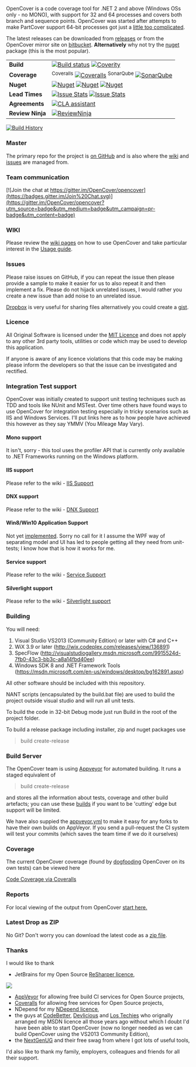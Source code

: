 OpenCover is a code coverage tool for .NET 2 and above (Windows OSs only - no MONO), with support for 32 and 64 processes and covers both branch and sequence points. OpenCover was started after attempts to make PartCover support 64-bit processes got just a [little too complicated](http://blog.many-monkeys.com/open_cover_first_beta_release/).

The latest releases can be downloaded from [releases](https://github.com/opencover/opencover/releases) or from the OpenCover mirror site on [bitbucket](https://bitbucket.org/shaunwilde/opencover/downloads). **Alternatively** why not try the [nuget](http://nuget.org/packages/opencover) package (this is the most popular).

| | |
| --- | --- |
| **Build** | [![Build status](https://img.shields.io/appveyor/ci/sawilde/opencover.svg)](https://ci.appveyor.com/project/sawilde/opencover) [![Coverity](https://scan.coverity.com/projects/3921/badge.svg)](https://scan.coverity.com/projects/opencover-opencover) |
| **Coverage** | <sup>Coveralls</sup> [![Coveralls](https://img.shields.io/coveralls/OpenCover/opencover/master.svg)](https://coveralls.io/r/OpenCover/opencover)  <sup>SonarQube</sup> [![SonarQube](http://sonarcovbadge.epicapp.com/?server=sonar.many-monkeys.com:9000&resource=opencover&metrics=coverage)](http://sonar.many-monkeys.com:9000/dashboard/index/719) |
| **Nuget** | [![Nuget](https://img.shields.io/nuget/dt/opencover.svg)](http://nuget.org/packages/opencover) [![Nuget](https://img.shields.io/nuget/v/opencover.svg)](http://nuget.org/packages/opencover) [![Nuget](https://img.shields.io/nuget/vpre/opencover.svg)](http://nuget.org/packages/opencover) |
| **Lead Times** | [![Issue Stats](http://issuestats.com/github/opencover/opencover/badge/pr)](http://issuestats.com/github/opencover/opencover) [![Issue Stats](http://issuestats.com/github/opencover/opencover/badge/issue)](http://issuestats.com/github/opencover/opencover) |
| **Agreements** | [![CLA assistant](https://cla-assistant.io/readme/badge/OpenCover/opencover)](https://cla-assistant.io/OpenCover/opencover) |
| **Review Ninja** | [![ReviewNinja](https://app.review.ninja/1396895/badge)](https://app.review.ninja/OpenCover/opencover) |

[![Build History](https://ci-buildstats.azurewebsites.net/appveyor/chart/sawilde/opencover?branch=master&includeBuildsFromPullRequest=false)](https://ci.appveyor.com/project/sawilde/opencover)

### Master 
The primary repo for the project is [on GitHub](https://github.com/opencover/opencover/) and is also where the [wiki](https://github.com/OpenCover/opencover/wiki) and [issues](https://github.com/OpenCover/opencover/wiki) are managed from.

### Team communication
[![Join the chat at https://gitter.im/OpenCover/opencover](https://badges.gitter.im/Join%20Chat.svg)](https://gitter.im/OpenCover/opencover?utm_source=badge&utm_medium=badge&utm_campaign=pr-badge&utm_content=badge)

### WIKI
Please review the [wiki pages](https://github.com/opencover/opencover/wiki/_pages) on how to use OpenCover and take particular interest in the [Usage guide](https://github.com/opencover/opencover/wiki/Usage).

### Issues
Please raise issues on GitHub, if you can repeat the issue then please provide a sample to make it easier for us to also repeat it and then implement a fix. Please do not hijack unrelated issues, I would rather you create a new issue than add noise to an unrelated issue.

[Dropbox](http://db.tt/VanqFDn) is very useful for sharing files alternatively you could create a [gist](https://gist.github.com/).

### Licence
All Original Software is licensed under the [MIT Licence](https://github.com/opencover/opencover/blob/master/License.md) and does not apply to any other 3rd party tools, utilities or code which may be used to develop this application.

If anyone is aware of any licence violations that this code may be making please inform the developers so that the issue can be investigated and rectified.

### Integration Test support
OpenCover was initially created to support unit testing techniques such as TDD and tools like NUnit and MSTest. Over time others have found ways to use OpenCover for integration testing especially in tricky scenarios such as IIS and Windows Services. I'll put links here as to how people have achieved this however as they say YMMV (You Mileage May Vary).

#### Mono support
It isn't, sorry - this tool uses the profiler API that is currently only available to .NET Frameworks running on the Windows platform.

#### IIS support
Please refer to the wiki - [IIS Support](https://github.com/OpenCover/opencover/wiki/IIS-Support)

#### DNX support
Please refer to the wiki - [DNX Support](https://github.com/OpenCover/opencover/wiki/DNX-Support)

#### Win8/Win10 Application Support
Not yet [implemented](https://github.com/OpenCover/opencover/issues/144). Sorry no call for it I assume the WPF way of separating model and UI has led to people getting all they need from unit-tests; I know how that is how it works for me. 

#### Service support
Please refer to the wiki - [Service Support](https://github.com/OpenCover/opencover/wiki/Service-Support)

#### Silverlight support
Please refer to the wiki - [Silverlight support](https://github.com/OpenCover/opencover/wiki/Silverlight-Support)

### Building
You will need:

1. Visual Studio VS2013 (Community Edition) or later with C# and C++
2. WiX 3.9 or later (http://wix.codeplex.com/releases/view/136891)
3. SpecFlow (http://visualstudiogallery.msdn.microsoft.com/9915524d-7fb0-43c3-bb3c-a8a14fbd40ee)
4. Windows SDK 8 and .NET Framework Tools (https://msdn.microsoft.com/en-us/windows/desktop/bg162891.aspx)

All other software should be included with this repository. 

NANT scripts (encapsulated by the build.bat file) are used to build the project outside visual studio and will run all unit tests.

To build the code in 32-bit Debug mode just run Build in the root of the project folder.

To build a release package including installer, zip and nuget packages use 

> build create-release

### Build Server
The OpenCover team is using [Appveyor](http://www.appveyor.com/) for automated building. It runs a staged equivalent of

> build create-release

and stores all the information about tests, coverage and other build artefacts; you can use these [builds](https://ci.appveyor.com/project/sawilde/opencover/build/artifacts) if you want to be 'cutting' edge but support will be limited.

We have also suppied the [appveyor.yml](appveyor.yml) to make it easy for any forks to have their own builds on AppVeyor. If you send a pull-request the CI system will test your commits (which saves the team time if we do it ourselves)

### Coverage
The current OpenCover coverage (found by [dogfooding](http://en.wikipedia.org/wiki/Eating_your_own_dog_food) OpenCover on its own tests) can be viewed here

[Code Coverage via Coveralls](https://coveralls.io/r/OpenCover/opencover)

### Reports
For local viewing of the output from OpenCover [start here.](https://github.com/opencover/opencover/wiki/Reports)

### Latest Drop as ZIP
No Git? Don't worry you can download the latest code as a [zip file](http://github.com/opencover/opencover/zipball/master).

### Thanks
I would like to thank 

* JetBrains for my Open Source [ReSharper licence](http://www.jetbrains.com/resharper/),
<img src="http://www.jetbrains.com/company/docs/logo_jetbrains.png"/>

* [AppVeyor](https://ci.appveyor.com/project/sawilde/opencover) for allowing free build CI services for Open Source projects,
* [Coveralls](https://coveralls.io/r/OpenCover/opencover) for allowing free services for Open Source projects,
* NDepend for my [NDepend licence](http://www.ndepend.com/),
* the guys at [CodeBetter](http://codebetter.com/), [Devlicious](http://devlicio.us/) and [Los Techies](http://lostechies.com/) who orignally arranged my MSDN licence all those years ago without which I doubt I'd have been able to start OpenCover (now no longer needed as we can build OpenCover using the VS2013 Community Edition), 
* the [NextGenUG](http://www.nxtgenug.net/) and their free swag from where I got lots of useful tools,


I'd also like to thank my family, employers, colleagues and friends for all their support. 
